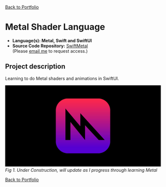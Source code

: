[Back to Portfolio](./)

Metal Shader Language
===============

-   **Language(s): Metal, Swift and SwiftUI** 
-   **Source Code Repository:** [SwiftMetal](https://github.com/rbsquires/SwiftDSA)  
    (Please [email me](mailto:rbsquires@csustudent.net?subject=GitHub%20Access) to request access.)

## Project description

Learning to do Metal shaders and animations in SwiftUI.

![Swift-Vapor](images/SwiftMetal/Metal.png)
*Fig 1. Under Construction, will update as I progress through learning Metal*

[Back to Portfolio](./)